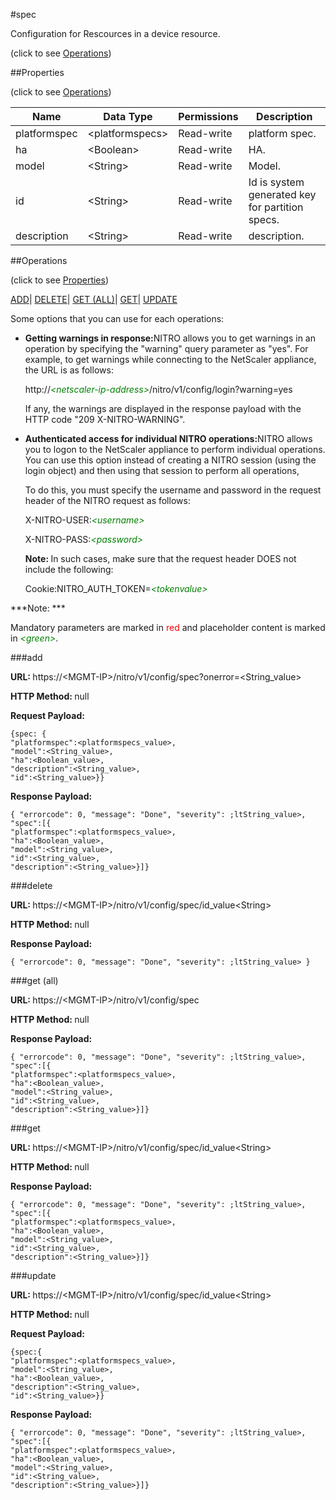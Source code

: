 #spec



Configuration for Rescources in a device resource.

<span>(click to see [Operations](#operations))</span>



##Properties 

<span>(click to see [Operations](#operations))</span>





<table><thead><tr><th>Name</th><th>Data Type</th><th>Permissions</th><th>Description</th></tr></thead><tbody><tr><td>platformspec</td><td>&lt;platformspecs></td><td>Read-write</td><td>platform spec.</td></tr><tr><td>ha</td><td>&lt;Boolean></td><td>Read-write</td><td>HA.</td></tr><tr><td>model</td><td>&lt;String></td><td>Read-write</td><td>Model.</td></tr><tr><td>id</td><td>&lt;String></td><td>Read-write</td><td>Id is system generated key for partition specs.</td></tr><tr><td>description</td><td>&lt;String></td><td>Read-write</td><td>description.</td></tr></tbody></table>

##Operations 

<span>(click to see [Properties](#properties))</span>





[ADD](#add)| [DELETE](#delete)| [GET (ALL)](#get-all)| [GET](#get)| [UPDATE](#update)





Some options that you can use for each operations:

<ul><li><p><b>Getting warnings in response:</b>NITRO allows you to get warnings in an operation by specifying the "warning" query parameter as "yes". For example, to get warnings while connecting to the NetScaler appliance, the URL is as follows:</p><p>http://<span style="color:green;font-style:italic;">&lt;netscaler-ip-address&gt;</span>/nitro/v1/config/login?warning=yes</p><p>If any, the warnings are displayed in the response payload with the HTTP code "209 X-NITRO-WARNING".</p></li><li><p><b>Authenticated access for individual NITRO operations:</b>NITRO allows you to logon to the NetScaler appliance to perform individual operations. You can use this option instead of creating a NITRO session (using the login object) and then using that session to perform all operations,</p><p>To do this, you must specify the username and password in the request header of the NITRO request as follows:</p><p>X-NITRO-USER:<span style="color:green;font-style:italic;">&lt;username&gt;</span></p><p>X-NITRO-PASS:<span style="color:green;font-style:italic;">&lt;password&gt;</span></p><p><b>Note: </b>In such cases, make sure that the request header DOES not include the following:</p><p>Cookie:NITRO_AUTH_TOKEN=<span style="color:green;font-style:italic;">&lt;tokenvalue&gt;</span></p></li></ul>







***Note: *** 

Mandatory parameters are marked in <span style="color:#FF0000;">red</span> and placeholder content is marked in <span style="color:green;font-style:italic">&lt;green&gt;</span>.



###add







<b>URL: </b>https://&lt;MGMT-IP&gt;/nitro/v1/config/spec?onerror=&lt;String_value&gt;

<b>HTTP Method: </b>null

<b>Request Payload: </b>
```
{spec: {
"platformspec":<platformspecs_value>,
"model":<String_value>,
"ha":<Boolean_value>,
"description":<String_value>,
"id":<String_value>}}
```

<b>Response Payload: </b>
```
{ "errorcode": 0, "message": "Done", "severity": ;ltString_value>, "spec":[{
"platformspec":<platformspecs_value>,
"ha":<Boolean_value>,
"model":<String_value>,
"id":<String_value>,
"description":<String_value>}]}
```







###delete







<b>URL: </b>https://&lt;MGMT-IP&gt;/nitro/v1/config/spec/id_value&lt;String&gt;

<b>HTTP Method: </b>null

<b>Response Payload: </b>
```
{ "errorcode": 0, "message": "Done", "severity": ;ltString_value> }
```







###get (all)







<b>URL: </b>https://&lt;MGMT-IP&gt;/nitro/v1/config/spec

<b>HTTP Method: </b>null

<b>Response Payload: </b>
```
{ "errorcode": 0, "message": "Done", "severity": ;ltString_value>, "spec":[{
"platformspec":<platformspecs_value>,
"ha":<Boolean_value>,
"model":<String_value>,
"id":<String_value>,
"description":<String_value>}]}
```







###get







<b>URL: </b>https://&lt;MGMT-IP&gt;/nitro/v1/config/spec/id_value&lt;String&gt;

<b>HTTP Method: </b>null

<b>Response Payload: </b>
```
{ "errorcode": 0, "message": "Done", "severity": ;ltString_value>, "spec":[{
"platformspec":<platformspecs_value>,
"ha":<Boolean_value>,
"model":<String_value>,
"id":<String_value>,
"description":<String_value>}]}
```







###update







<b>URL: </b>https://&lt;MGMT-IP&gt;/nitro/v1/config/spec/id_value&lt;String&gt;

<b>HTTP Method: </b>null

<b>Request Payload: </b>
```
{spec:{
"platformspec":<platformspecs_value>,
"model":<String_value>,
"ha":<Boolean_value>,
"description":<String_value>,
"id":<String_value>}}
```

<b>Response Payload: </b>
```
{ "errorcode": 0, "message": "Done", "severity": ;ltString_value>, "spec":[{
"platformspec":<platformspecs_value>,
"ha":<Boolean_value>,
"model":<String_value>,
"id":<String_value>,
"description":<String_value>}]}
```







